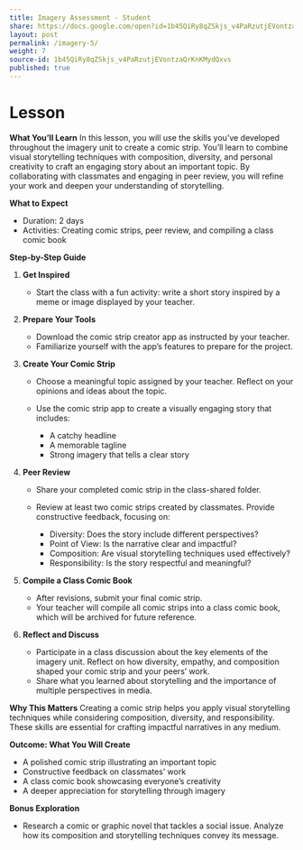 ```yaml
---
title: Imagery Assessment - Student
share: https://docs.google.com/open?id=1b45QiRy8qZSkjs_v4PaRzutjEVontzaQrKnKMydQxvs
layout: post
permalink: /imagery-5/
weight: 7
source-id: 1b45QiRy8qZSkjs_v4PaRzutjEVontzaQrKnKMydQxvs
published: true
---
```

# Lesson

<!--StartFragment-->

**What You’ll Learn** In this lesson, you will use the skills you’ve developed throughout the imagery unit to create a comic strip. You’ll learn to combine visual storytelling techniques with composition, diversity, and personal creativity to craft an engaging story about an important topic. By collaborating with classmates and engaging in peer review, you will refine your work and deepen your understanding of storytelling.

**What to Expect**

* Duration: 2 days
* Activities: Creating comic strips, peer review, and compiling a class comic book

**Step-by-Step Guide**

1. **Get Inspired**

   * Start the class with a fun activity: write a short story inspired by a meme or image displayed by your teacher.
2. **Prepare Your Tools**

   * Download the comic strip creator app as instructed by your teacher.
   * Familiarize yourself with the app’s features to prepare for the project.
3. **Create Your Comic Strip**

   * Choose a meaningful topic assigned by your teacher. Reflect on your opinions and ideas about the topic.
   * Use the comic strip app to create a visually engaging story that includes:

     * A catchy headline
     * A memorable tagline
     * Strong imagery that tells a clear story
4. **Peer Review**

   * Share your completed comic strip in the class-shared folder.
   * Review at least two comic strips created by classmates. Provide constructive feedback, focusing on:

     * Diversity: Does the story include different perspectives?
     * Point of View: Is the narrative clear and impactful?
     * Composition: Are visual storytelling techniques used effectively?
     * Responsibility: Is the story respectful and meaningful?
5. **Compile a Class Comic Book**

   * After revisions, submit your final comic strip.
   * Your teacher will compile all comic strips into a class comic book, which will be archived for future reference.
6. **Reflect and Discuss**

   * Participate in a class discussion about the key elements of the imagery unit. Reflect on how diversity, empathy, and composition shaped your comic strip and your peers’ work.
   * Share what you learned about storytelling and the importance of multiple perspectives in media.

**Why This Matters** Creating a comic strip helps you apply visual storytelling techniques while considering composition, diversity, and responsibility. These skills are essential for crafting impactful narratives in any medium.

**Outcome: What You Will Create**

* A polished comic strip illustrating an important topic
* Constructive feedback on classmates’ work
* A class comic book showcasing everyone’s creativity
* A deeper appreciation for storytelling through imagery

**Bonus Exploration**

* Research a comic or graphic novel that tackles a social issue. Analyze how its composition and storytelling techniques convey its message.

<!--EndFragment-->